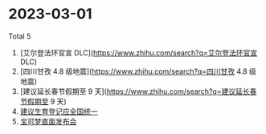# 2023-03-01

Total 5

<!-- BEGIN -->
<!-- UpdateTime Wed Mar 01 2023 12:07:31 GMT+0800 (China Standard Time) -->

1. [艾尔登法环官宣 DLC](https://www.zhihu.com/search?q=艾尔登法环官宣 DLC)
1. [四川甘孜 4.8 级地震](https://www.zhihu.com/search?q=四川甘孜 4.8 级地震)
1. [建议延长春节假期至 9 天](https://www.zhihu.com/search?q=建议延长春节假期至 9
   天)
1. [建议生育登记应全国统一](https://www.zhihu.com/search?q=建议生育登记应全国统一)
1. [宝可梦直面发布会](https://www.zhihu.com/search?q=宝可梦直面发布会)

<!-- END -->
